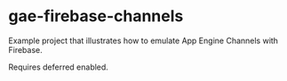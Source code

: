 # gae-firebase-channels
Example project that illustrates how to emulate App Engine Channels with Firebase.

Requires deferred enabled.
